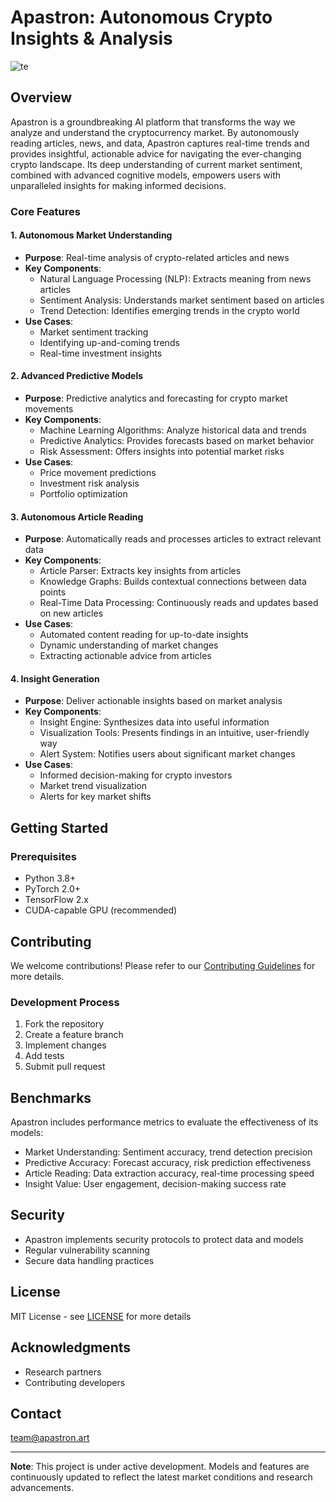 # Apastron: Autonomous Crypto Insights & Analysis

![te](banner)

## Overview

Apastron is a groundbreaking AI platform that transforms the way we analyze and understand the cryptocurrency market. By autonomously reading articles, news, and data, Apastron captures real-time trends and provides insightful, actionable advice for navigating the ever-changing crypto landscape. Its deep understanding of current market sentiment, combined with advanced cognitive models, empowers users with unparalleled insights for making informed decisions.

### Core Features

#### 1. Autonomous Market Understanding
- **Purpose**: Real-time analysis of crypto-related articles and news
- **Key Components**:
  - Natural Language Processing (NLP): Extracts meaning from news articles
  - Sentiment Analysis: Understands market sentiment based on articles
  - Trend Detection: Identifies emerging trends in the crypto world
- **Use Cases**:
  - Market sentiment tracking
  - Identifying up-and-coming trends
  - Real-time investment insights

#### 2. Advanced Predictive Models
- **Purpose**: Predictive analytics and forecasting for crypto market movements
- **Key Components**:
  - Machine Learning Algorithms: Analyze historical data and trends
  - Predictive Analytics: Provides forecasts based on market behavior
  - Risk Assessment: Offers insights into potential market risks
- **Use Cases**:
  - Price movement predictions
  - Investment risk analysis
  - Portfolio optimization

#### 3. Autonomous Article Reading
- **Purpose**: Automatically reads and processes articles to extract relevant data
- **Key Components**:
  - Article Parser: Extracts key insights from articles
  - Knowledge Graphs: Builds contextual connections between data points
  - Real-Time Data Processing: Continuously reads and updates based on new articles
- **Use Cases**:
  - Automated content reading for up-to-date insights
  - Dynamic understanding of market changes
  - Extracting actionable advice from articles

#### 4. Insight Generation
- **Purpose**: Deliver actionable insights based on market analysis
- **Key Components**:
  - Insight Engine: Synthesizes data into useful information
  - Visualization Tools: Presents findings in an intuitive, user-friendly way
  - Alert System: Notifies users about significant market changes
- **Use Cases**:
  - Informed decision-making for crypto investors
  - Market trend visualization
  - Alerts for key market shifts

## Getting Started

### Prerequisites
- Python 3.8+
- PyTorch 2.0+
- TensorFlow 2.x
- CUDA-capable GPU (recommended)

## Contributing
We welcome contributions! Please refer to our [Contributing Guidelines](CONTRIBUTING.md) for more details.

### Development Process
1. Fork the repository
2. Create a feature branch
3. Implement changes
4. Add tests
5. Submit pull request

## Benchmarks
Apastron includes performance metrics to evaluate the effectiveness of its models:
- Market Understanding: Sentiment accuracy, trend detection precision
- Predictive Accuracy: Forecast accuracy, risk prediction effectiveness
- Article Reading: Data extraction accuracy, real-time processing speed
- Insight Value: User engagement, decision-making success rate

## Security
- Apastron implements security protocols to protect data and models
- Regular vulnerability scanning
- Secure data handling practices

## License
MIT License - see [LICENSE](LICENSE) for more details

## Acknowledgments
- Research partners
- Contributing developers

## Contact
team@apastron.art

---

**Note**: This project is under active development. Models and features are continuously updated to reflect the latest market conditions and research advancements.
